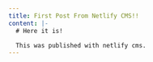 ```yaml
---
title: First Post From Netlify CMS!!
content: |-
  # Here it is!

  This was published with netlify cms.
---
```


